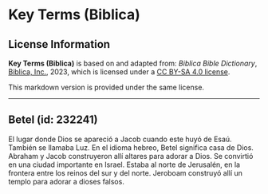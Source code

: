 # Key Terms (Biblica)

## License Information

**Key Terms (Biblica)** is based on and adapted from: _Biblica Bible Dictionary_, [Biblica, Inc.](https://www.biblica.com/), 2023, which is licensed under a [CC BY-SA 4.0 license](https://creativecommons.org/licenses/by-sa/4.0/legalcode.en).

This markdown version is provided under the same license.



--------------------------------

## Betel (id: 232241)

El lugar donde Dios se apareció a Jacob cuando este huyó de Esaú. También se llamaba Luz. En el idioma hebreo, Betel significa casa de Dios. Abraham y Jacob construyeron allí altares para adorar a Dios. Se convirtió en una ciudad importante en Israel. Estaba al norte de Jerusalén, en la frontera entre los reinos del sur y del norte. Jeroboam construyó allí un templo para adorar a dioses falsos.


